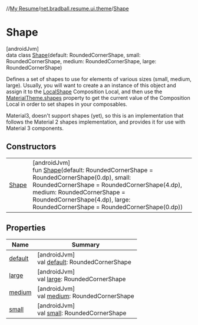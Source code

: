 //[My Resume](../../../index.md)/[net.bradball.resume.ui.theme](../index.md)/[Shape](index.md)

# Shape

[androidJvm]\
data class [Shape](index.md)(default: RoundedCornerShape, small: RoundedCornerShape, medium: RoundedCornerShape, large: RoundedCornerShape)

Defines a set of shapes to use for elements of various sizes (small, medium, large). Usually, you will want to create a an instance of this object and assign it to the [LocalShape](../-local-shape.md) Composition Local, and then use the [MaterialTheme.shapes](../shapes.md) property to get the current value of the Composition Local in order to set shapes in your composables.

Material3, doesn't support shapes (yet), so this is an implementation that follows the Material 2 shapes implementation, and provides it for use with Material 3 components.

## Constructors

| | |
|---|---|
| [Shape](-shape.md) | [androidJvm]<br>fun [Shape](-shape.md)(default: RoundedCornerShape = RoundedCornerShape(0.dp), small: RoundedCornerShape = RoundedCornerShape(4.dp), medium: RoundedCornerShape = RoundedCornerShape(4.dp), large: RoundedCornerShape = RoundedCornerShape(0.dp)) |

## Properties

| Name | Summary |
|---|---|
| [default](default.md) | [androidJvm]<br>val [default](default.md): RoundedCornerShape |
| [large](large.md) | [androidJvm]<br>val [large](large.md): RoundedCornerShape |
| [medium](medium.md) | [androidJvm]<br>val [medium](medium.md): RoundedCornerShape |
| [small](small.md) | [androidJvm]<br>val [small](small.md): RoundedCornerShape |
